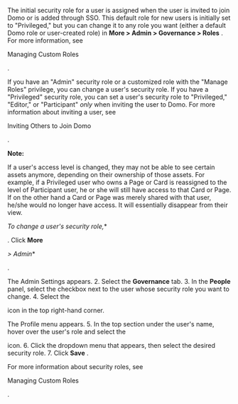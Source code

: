 

The initial security role for a user is assigned when the user is invited to join Domo or is added through SSO. This default role for new users is initially set to "Privileged," but you can change it to any role you want (either a default Domo role or user-created role) in
 **More > Admin > Governance > Roles**
 . For more information, see

Managing Custom Roles

.


 If you have an "Admin" security role or a customized role with the "Manage Roles" privilege, you can change a user's security role. If you have a "Privileged" security role, you can set a user's security role to "Privileged," "Editor," or "Participant"
 *only*
 when inviting the user to Domo. For more information about inviting a user, see

Inviting Others to Join Domo

.


**Note:**

If a user's access level is changed, they may not be able to see certain assets anymore, depending on their ownership of those assets. For example, if a Privileged user who owns a Page or Card is reassigned to the level of Participant user, he or she will still have access to that Card or Page. If on the other hand a Card or Page was merely shared with that user, he/she would no longer have access. It will essentially disappear from their view.

*To change a user's security role,**

. Click
 **More**

*> Admin**

.


 The Admin Settings appears.
2. Select the
 **Governance**
 tab.
3. In the
 **People**
 panel, select the checkbox next to the user whose security role you want to change.
4. Select the

icon in the top right-hand corner.


 The Profile menu appears.
5. In the top section under the user's name, hover over the user's role and select the

icon.
6. Click the dropdown menu that appears, then select the desired security role.
7. Click
 **Save**
 .

For more information about security roles, see

Managing Custom Roles

.

